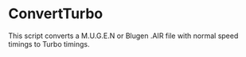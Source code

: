 # ConvertTurbo
This script converts a M.U.G.E.N or Blugen .AIR file with normal speed timings to Turbo timings.
